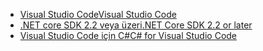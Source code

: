 * [<span data-ttu-id="deaeb-101">Visual Studio Code</span><span class="sxs-lookup"><span data-stu-id="deaeb-101">Visual Studio Code</span></span>](https://code.visualstudio.com/download)
* [<span data-ttu-id="deaeb-102">.NET core SDK 2.2 veya üzeri</span><span class="sxs-lookup"><span data-stu-id="deaeb-102">.NET Core SDK 2.2 or later</span></span>](https://www.microsoft.com/net/download/all)
* [<span data-ttu-id="deaeb-103">Visual Studio Code için C#</span><span class="sxs-lookup"><span data-stu-id="deaeb-103">C# for Visual Studio Code</span></span>](https://marketplace.visualstudio.com/items?itemName=ms-vscode.csharp)